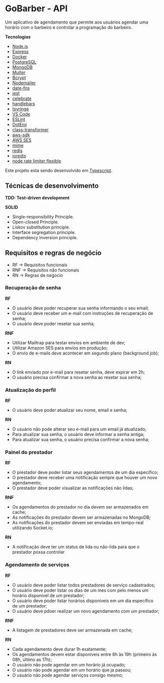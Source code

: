 # GoBarber - API
Um aplicativo de agendamento que permite aos usuários agendar uma horário com o barbeiro e controlar a programação do barbeiro.

**Tecnologias**

- [Node.js](https://nodejs.org/)
- [Express](https://expressjs.com/)
- [Docker](https://www.docker.com/docker-community)
- [PostgreSQL](https://www.postgresql.org/)
- [MongoDB](https://www.mongodb.com/)
- [Multer](https://github.com/expressjs/multer)
- [Bcrypt](https://www.npmjs.com/package/bcrypt)
- [Nodemailer](https://nodemailer.com/about/)
- [date-fns](https://date-fns.org/)
- [jest](https://jestjs.io/)
- [celebrate](https://github.com/arb/celebrate)
- [handlebars](https://handlebarsjs.com/)
- [tsyringe](https://github.com/microsoft/tsyringe/)
- [VS Code](https://code.visualstudio.com/)
- [ESLint](https://marketplace.visualstudio.com/items?itemName=dbaeumer.vscode-eslint)
- [DotEnv](https://github.com/motdotla/dotenv)
- [class-transformer](https://github.com/typestack/class-transformer)
- [aws-sdk](https://aws.amazon.com/tools/?nc1=h_ls)
- [AWS SES](https://aws.amazon.com/ses/?nc1=h_ls)
- [mime](https://github.com/broofa/mime)
- [redis](https://redis.io/)
- [ioredis](https://github.com/luin/ioredis)
- [node rate limiter flexible](https://github.com/animir/node-rate-limiter-flexible)

Este projeto esta sendo desenvolvido em [Typescript](https://www.typescriptlang.org/).

## Técnicas de desenvolvimento

**TDD: Test-driven development**

**SOLID**
- Single-responsibility Principle.
- Open-closed Principle.
- Liskov substitution principle.
- Interface segregation principle.
- Dependency Inversion principle.

## Requisitos e regras de negócio
- RF  -> Requisitos funcionais
- RNF -> Requisitos não funcionais
- RN  -> Regras de negocio

### Recuperação de senha

**RF**

- O usuário deve poder recuperar sua senha informando o seu email;
- O usuário deve receber um e-mail com instruções de recuperação de senha;
- O usuário deve poder resetar sua senha;

**RNF**

- Utilizar Mailtrap para testar envios em ambiente de dev;
- Utilizar Amazon SES para envios em produção;
- O envio de e-mails deve acontecer em segundo plano (background job);

**RN**

- O link enviado por e-mail para resetar senha, deve expirar em 2h;
- O usuário precisa confirmar a nova senha ao resetar sua senha;

### Atualização do perfil

**RF**

- O usuário deve poder atualizar seu nome, email e senha;

**RN**

- O usuário não pode alterar seu e-mail para um email já atualizado;
- Para atualizar sua senha, o usuário deve informar a senha antiga;
- Para atualizar sua senha, o usuário precisa confirmar a nova senha;


### Painel do prestador

**RF**

- O prestador deve poder listar seus agendamentos de um dia especifico;
- O prestador deve receber uma notificação sempre que houver um novo agendamento;
- O prestador deve poder visualizar as notificações não lidas;

**RNF**

- Os agendamentos do prestador no dia devem ser armazenados em cache;
- As notificações do prestador devem ser armazenadas no MongoDB;
- As notificações do prestador devem ser enviadas em tempo-real utilizando Socket.io;

**RN**

- A notificação deve ter um status de lida ou não-lida para que o prestador possa controlar

### Agendamento de serviços

**RF**

- O usuário deve poder listar todos prestadores de serviço cadastrados;
- O usuário deve poder listar os dias de um mes com pelo menos um horário disponível de um prestador;
- O usuário deve poder listar horários disponíveis em um dia específico de um prestador;
- O usuário deve pdoer realizar um novo agendamento com um prestador;

**RNF**

- A listagem de prestadores deve ser armazenada em cache;

**RN**

- Cada agendamento deve durar 1h exatamente;
- Os agendamentos devem estar disponíveis entre 8h às 19h (primeiro às 08h, último as 17h);
- O usuário não pode agendar em um horário já ocupado;
- O usuário não pode agendar em um horário que ja passou;
- O usuário não pode agendar serviços consigo mesmo;
